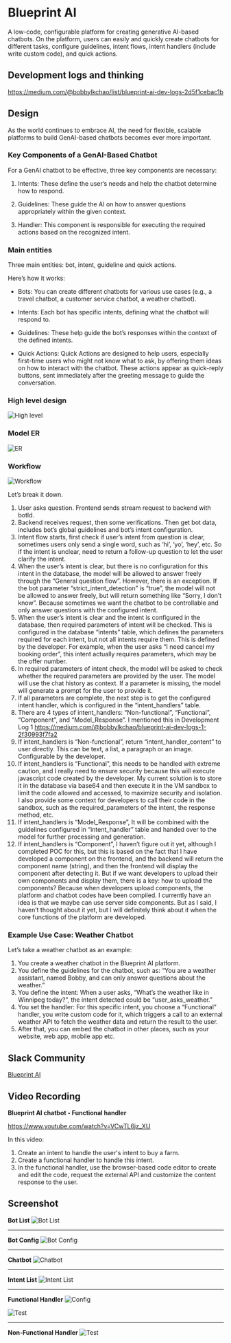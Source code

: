# Blueprint AI

A low-code, configurable platform for creating generative AI-based chatbots. On the platform, users can easily and quickly create chatbots for different tasks, configure guidelines, intent flows, intent handlers (include write custom code), and quick actions.

## Development logs and thinking

https://medium.com/@bobbylkchao/list/blueprint-ai-dev-logs-2d5f1cebac1b

## Design

As the world continues to embrace AI, the need for flexible, scalable platforms to build GenAI-based chatbots becomes ever more important.

### Key Components of a GenAI-Based Chatbot
For a GenAI chatbot to be effective, three key components are necessary:

1. Intents: These define the user’s needs and help the chatbot determine how to respond.

1. Guidelines: These guide the AI on how to answer questions appropriately within the given context.

1. Handler: This component is responsible for executing the required actions based on the recognized intent.

### Main entities
Three main entities: bot, intent, guideline and quick actions.

Here’s how it works:

* Bots: You can create different chatbots for various use cases (e.g., a travel chatbot, a customer service chatbot, a weather chatbot).

* Intents: Each bot has specific intents, defining what the chatbot will respond to.

* Guidelines: These help guide the bot’s responses within the context of the defined intents.

* Quick Actions: Quick Actions are designed to help users, especially first-time users who might not know what to ask, by offering them ideas on how to interact with the chatbot. These actions appear as quick-reply buttons, sent immediately after the greeting message to guide the conversation.

### High level design
![High level](/doc/images/art.webp)

### Model ER
![ER](/doc/images/model-design-ER.png)

### Workflow
![Workflow](/doc/images/how-it-works.webp)

Let’s break it down.

1. User asks question. Frontend sends stream request to backend with botId.
1. Backend receives request, then some verifications. Then get bot data, includes bot’s global guidelines and bot’s intent configuration.
1. Intent flow starts, first check if user’s intent from question is clear, sometimes users only send a single word, such as ‘hi’, ‘yo’, ‘hey’, etc. So if the intent is unclear, need to return a follow-up question to let the user clarify the intent.
1. When the user’s intent is clear, but there is no configuration for this intent in the database, the model will be allowed to answer freely through the “General question flow”. However, there is an exception. If the bot parameter “strict_intent_detection” is “true”, the model will not be allowed to answer freely, but will return something like “Sorry, I don’t know”. Because sometimes we want the chatbot to be controllable and only answer questions with the configured intent.
1. When the user’s intent is clear and the intent is configured in the database, then required parameters of intent will be checked. This is configured in the database “intents” table, which defines the parameters required for each intent, but not all intents require them. This is defined by the developer. For example, when the user asks “I need cancel my booking order”, this intent actually requires parameters, which may be the offer number.
1. In required parameters of intent check, the model will be asked to check whether the required parameters are provided by the user. The model will use the chat history as context. If a parameter is missing, the model will generate a prompt for the user to provide it.
1. If all parameters are complete, the next step is to get the configured intent handler, which is configured in the “intent_handlers” table.
1. There are 4 types of intent_handlers: “Non-functional”, “Functional”, “Component”, and “Model_Response”. I mentioned this in Development Log 1 https://medium.com/@bobbylkchao/blueprint-ai-dev-logs-1-2f30993f7fa2
1. If intent_handlers is “Non-functional”, return “intent_handler_content” to user directly. This can be text, a list, a paragraph or an image. Configurable by the developer.
1. If intent_handlers is “Functional”, this needs to be handled with extreme caution, and I really need to ensure security because this will execute javascript code created by the developer. My current solution is to store it in the database via base64 and then execute it in the VM sandbox to limit the code allowed and accessed, to maximize security and isolation. I also provide some context for developers to call their code in the sandbox, such as the required_parameters of the intent, the response method, etc.
1. If intent_handlers is “Model_Response”, It will be combined with the guidelines configured in “intent_handler” table and handed over to the model for further processing and generation.
1. If intent_handlers is “Component”, I haven’t figure out it yet, although I completed POC for this, but this is based on the fact that I have developed a component on the frontend, and the backend will return the component name (string), and then the frontend will display the component after detecting it. But if we want developers to upload their own components and display them, there is a key: how to upload the components? Because when developers upload components, the platform and chatbot codes have been compiled. I currently have an idea is that we maybe can use server side components. But as I said, I haven’t thought about it yet, but I will definitely think about it when the core functions of the platform are developed.

### Example Use Case: Weather Chatbot
Let’s take a weather chatbot as an example:

1. You create a weather chatbot in the Blueprint AI platform.
1. You define the guidelines for the chatbot, such as: “You are a weather assistant, named Bobby, and can only answer questions about the weather.”
1. You define the intent: When a user asks, “What’s the weather like in Winnipeg today?”, the intent detected could be “user_asks_weather.”
1. You set the handler: For this specific intent, you choose a “Functional” handler, you write custom code for it, which triggers a call to an external weather API to fetch the weather data and return the result to the user.
1. After that, you can embed the chatbot in other places, such as your website, web app, mobile app etc.


## Slack Community

[Blueprint AI](https://blueprintaigroup.slack.com)

## Video Recording

**Blueprint AI chatbot - Functional handler**

https://www.youtube.com/watch?v=VCwTL6jz_XU

In this video:
1. Create an intent to handle the user's intent to buy a farm.
2. Create a functional handler to handle this intent.
3. In the functional handler, use the browser-based code editor to create and edit the code, request the external API and customize the content response to the user.

## Screenshot

**Bot List**
![Bot List](/doc/images/bot-list.png)

---

**Bot Config**
![Bot Config](/doc/images/bot-config.png)

---

**Chatbot**
![Chatbot](/doc/images/chatbot-view.png)

---

**Intent List**
![Intent List](/doc/images/intent-list.png)

---

**Functional Handler**
![Config](/doc/images/functional-handler-config.png)

![Test](/doc/images/functional-handler.png)

---

**Non-Functional Handler**
![Test](/doc/images/non-functional-handler.png)